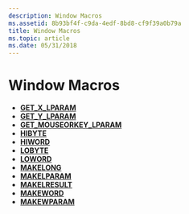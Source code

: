```yaml
---
description: Window Macros
ms.assetid: 8b93bf4f-c9da-4edf-8bd8-cf9f39a0b79a
title: Window Macros
ms.topic: article
ms.date: 05/31/2018
---
```


# Window Macros

- [**GET\_X\_LPARAM**](/windows/win32/api/windowsx/nf-windowsx-get_x_lparam)
- [**GET\_Y\_LPARAM**](/windows/win32/api/windowsx/nf-windowsx-get_y_lparam)
- [**GET_MOUSEORKEY_LPARAM**](nf-winuser-get_mouseorkey_lparam.md)
- [**HIBYTE**](/previous-versions/windows/desktop/legacy/ms632656(v=vs.85))
- [**HIWORD**](/previous-versions/windows/desktop/legacy/ms632657(v=vs.85))
- [**LOBYTE**](/previous-versions/windows/desktop/legacy/ms632658(v=vs.85))
- [**LOWORD**](/previous-versions/windows/desktop/legacy/ms632659(v=vs.85))
- [**MAKELONG**](/previous-versions/windows/desktop/legacy/ms632660(v=vs.85))
- [**MAKELPARAM**](/windows/win32/api/winuser/nf-winuser-makelparam)
- [**MAKELRESULT**](/windows/win32/api/winuser/nf-winuser-makelresult)
- [**MAKEWORD**](/previous-versions/windows/desktop/legacy/ms632663(v=vs.85))
- [**MAKEWPARAM**](/windows/win32/api/winuser/nf-winuser-makewparam)
